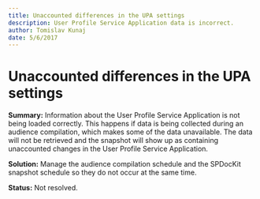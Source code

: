 ```yaml
---
title: Unaccounted differences in the UPA settings
description: User Profile Service Application data is incorrect.
author: Tomislav Kunaj
date: 5/6/2017
---
```


# Unaccounted differences in the UPA settings

**Summary:** Information about the User Profile Service Application is not being loaded correctly. This happens if data is being collected during an audience compilation, which makes some of the data unavailable. The data will not be retrieved and the snapshot will show up as containing unaccounted changes in the User Profile Service Application.

**Solution:** Manage the audience compilation schedule and the SPDocKit snapshot schedule so they do not occur at the same time.

**Status:** Not resolved.

